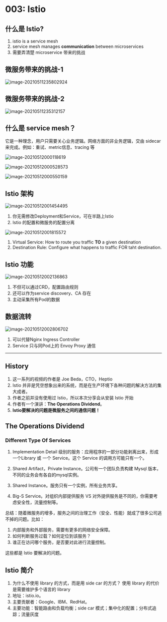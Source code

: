 # 003: Istio

## 什么是 Istio?

1. istio is a service mesh
2. service mesh manages **communication** between microservices
3. 需要弄清楚 microservice 带来的挑战

## 微服务带来的挑战-1

![image-20210511235802924](file:///Users/yandongxiao/Library/Application%20Support/typora-user-images/image-20210511235802924.png?lastModify=1621385659)

## 微服务带来的挑战-2

![image-20210511235312157](file:///Users/yandongxiao/Library/Application%20Support/typora-user-images/image-20210511235312157.png?lastModify=1621385659)

## 什么是 service mesh？

它是一种理念，用户只需要关心业务逻辑。网络方面的非业务逻辑，交由 sidecar 来完成。例如：重试、metric信息、tracing 等

![image-20210512000118619](file:///Users/yandongxiao/Library/Application%20Support/typora-user-images/image-20210512000118619.png?lastModify=1621385659)

![image-20210512000528573](file:///Users/yandongxiao/Library/Application%20Support/typora-user-images/image-20210512000528573.png?lastModify=1621385659)

![image-20210512000550159](file:///Users/yandongxiao/Library/Application%20Support/typora-user-images/image-20210512000550159.png?lastModify=1621385659)

## Istio 架构

![image-20210512001454495](file:///Users/yandongxiao/Library/Application%20Support/typora-user-images/image-20210512001454495.png?lastModify=1621385659)

1. 你无需修改Deployment和Service，可在半路上Istio 
2. Istio 的配置和微服务的配置分离

![image-20210512001815572](file:///Users/yandongxiao/Library/Application%20Support/typora-user-images/image-20210512001815572.png?lastModify=1621385659)

1. Virtual Service: How to route you traffic **TO** a given destination
2. Destination Rule: Configure what happens to traffic FOR taht destination. 

## Istio 功能

![image-20210512002136863](file:///Users/yandongxiao/Library/Application%20Support/typora-user-images/image-20210512002136863.png?lastModify=1621385659)

1. 不但可以通过CRD，配置路由规则
2. 还可以作为service discovery、CA 存在
3. 主动采集所有Pod的数据

## 数据流转

![image-20210512002806702](file:///Users/yandongxiao/Library/Application%20Support/typora-user-images/image-20210512002806702.png?lastModify=1621385659)

1. 可以代替Nginx Ingress Controller
2. Service 只与同Pod上的 Envoy Proxy 通信

-------

## History

1. 这一系列的视频的作者是 Joe Beda，CTO，Heptio
2. Istio 并非是凭空想象出来的系统，而是在生产环境下各种问题的解决方法的集大成者。
3. 作者之前并没有使用过 Istio，所以本次分享会从安装 Istio 开始
4. 作者有一个演讲：**The Operations Dividend**。
5. **Istio要解决的问题是微服务之间的通信问题！**

## The Operations Dividend

### Different Type Of Services

1. Implementation Detail 级别的服务：应用程序的一部分功能剥离出来，形成一个Library 或 一个 Service。这个 Service 的调用方可能只有一个。

2. Shared Artifact，Private Instance。公司有一个团队负责构建 Mysql 版本，不同的业务会有各自的mysql实例。

3. Shared Instance。服务只有一个实例，所有业务共享。

4. Big-S Service。对组织内部提供服务 VS 对外提供服务是不同的，你需要考虑安全性，流量控制等。

   

总结：随着微服务的增多，服务之间的治理工作（安全、性能）就成了很多公司逃不掉的问题。比如：

1. 内部服务和外部服务，需要有更多的网络安全保障。
2. 如何判断服务过载？如何定位到该服务？
3. 谁正在访问哪个服务，是否要对此进行流量控制。

这些都是 Istio 要解决的问题。

## Istio 简介

1. 为什么不使用 library 的方式，而是用 side car 的方式？ 使用 library 的代价是需要维护多个语言的 library
2. 地址：istio.io。
3. 主要贡献者：Google、IBM、RedHat。
4. 主要功能：智能路由和负载均衡；side car 模式；集中化的配置；分布式追踪；流量灰度
